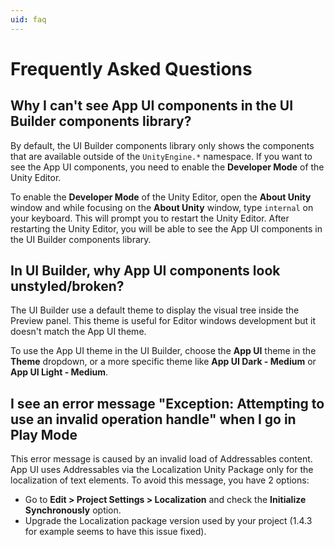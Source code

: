 ```yaml
---
uid: faq
---
```


# Frequently Asked Questions

## Why I can't see App UI components in the UI Builder components library?

By default, the UI Builder components library only shows the components that are available outside of
the `UnityEngine.*` namespace. If you want to see the App UI components, you need to enable
the **Developer Mode** of the Unity Editor.

To enable the **Developer Mode** of the Unity Editor, open the **About Unity** window and
while focusing on the **About Unity** window, type `internal` on your keyboard. This will
prompt you to restart the Unity Editor. After restarting the Unity Editor, you will be able to
see the App UI components in the UI Builder components library.

## In UI Builder, why App UI components look unstyled/broken?

The UI Builder use a default theme to display the visual tree inside the Preview panel.
This theme is useful for Editor windows development but it doesn't match the App UI theme.

To use the App UI theme in the UI Builder, choose the **App UI** theme in the **Theme** dropdown,
or a more specific theme like **App UI Dark - Medium** or **App UI Light - Medium**.

## I see an error message "Exception: Attempting to use an invalid operation handle" when I go in Play Mode

This error message is caused by an invalid load of Addressables content. 
App UI uses Addressables via the Localization Unity Package only for the localization of text elements.
To avoid this message, you have 2 options:
- Go to **Edit > Project Settings > Localization** and check the **Initialize Synchronously** option.
- Upgrade the Localization package version used by your project (1.4.3 for example seems to have this issue fixed).